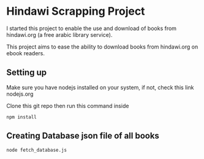 # Hindawi Scrapping Project

I started this project to enable the use and download of books from hindawi.org (a free arabic library service).

This project aims to ease the ability to download books from hindawi.org on ebook readers.

## Setting up

Make sure you have nodejs installed on your system, if not, check this link nodejs.org

Clone this git repo then run this command inside

```
npm install
```

## Creating Database json file of all books

```
node fetch_database.js
```
